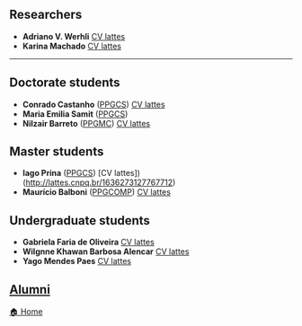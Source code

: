 ## Researchers

* **Adriano V. Werhli** [CV lattes](http://lattes.cnpq.br/4393367734853964)
* **Karina Machado**    [CV lattes](http://lattes.cnpq.br/3528633359332021)


---

## Doctorate students

* **Conrado Castanho**   ([PPGCS](https://ppgcs.furg.br/))  [CV lattes](http://lattes.cnpq.br/3796740395234406) 
* **Maria Emilia Samit** ([PPGCS](https://ppgcs.furg.br/)) 
* **Nilzair Barreto**   ([PPGMC](https://ppgmc.furg.br/))  [CV lattes](http://lattes.cnpq.br/4393367734853964) 

## Master students

* **Iago Prina**  ([PPGCS](https://ppgcs.furg.br/)) [CV lattes])(http://lattes.cnpq.br/1636273127767712) 
* **Maurício Balboni**  ([PPGCOMP](http://www.ppgcomp.c3.furg.br/)) [CV lattes](http://lattes.cnpq.br/3609550361656485)

## Undergraduate students

* **Gabriela Faria de Oliveira**  [CV lattes](http://lattes.cnpq.br/3508668748851025)
* **Wilgnne Khawan Barbosa Alencar**   [CV lattes](http://lattes.cnpq.br/0160846233867031)
* **Yago Mendes Paes**  [CV lattes](http://lattes.cnpq.br/9750389845894786)

## [Alumni](alumni.md)



[🏠 Home](index.md)
